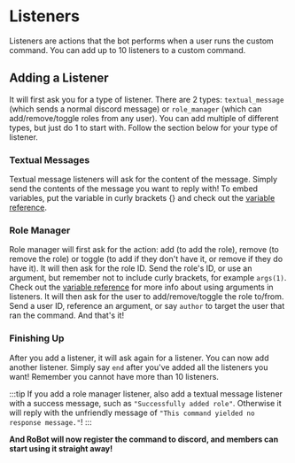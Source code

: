 # Listeners
Listeners are actions that the bot performs when a user runs the custom command. You can add up to 10 listeners to a custom command.

## Adding a Listener
It will first ask you for a type of listener. There are 2 types: `textual_message` (which sends a normal discord message) or `role_manager` (which can add/remove/toggle roles from any user). You can add multiple of different types, but just do 1 to start with. Follow the section below for your type of listener.

### Textual Messages
Textual message listeners will ask for the content of the message. Simply send the contents of the message you want to reply with! To embed variables, put the variable in curly brackets {} and check out the [variable reference](./variables.md).

### Role Manager
Role manager will first ask for the action: add (to add the role), remove (to remove the role) or toggle (to add if they don't have it, or remove if they do have it). It will then ask for the role ID. Send the role's ID, or use an argument, but remember not to include curly brackets, for example `args(1)`. Check out the [variable reference](./variables.md) for more info about using arguments in listeners. It will then ask for the user to add/remove/toggle the role to/from. Send a user ID, reference an argument, or say `author` to target the user that ran the command. And that's it!

### Finishing Up
After you add a listener, it will ask again for a listener. You can now add another listener. Simply say `end` after you've added all the listeners you want! Remember you cannot have more than 10 listeners.

:::tip
If you add a role manager listener, also add a textual message listener with a success message, such as `"Successfully added role"`. Otherwise it will reply with the unfriendly message of `"This command yielded no response message."`!
:::



**And RoBot will now register the command to discord, and members can start using it straight away!**